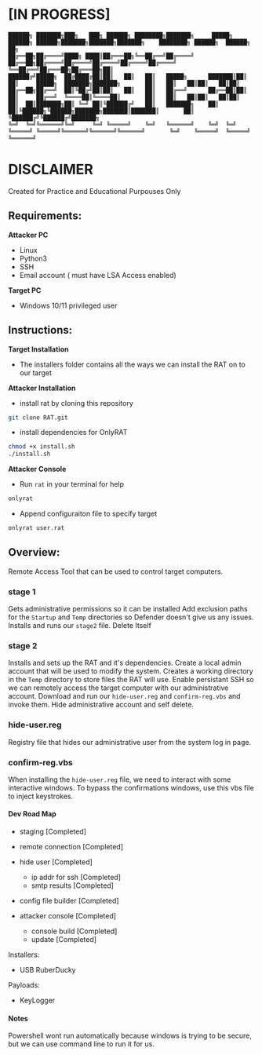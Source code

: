 # [IN PROGRESS]

```
██████╗ ███████╗███╗   ███╗ ██████╗ ████████╗███████╗     █████╗  ██████╗ ██████╗███████╗███████╗███████╗    ████████╗ ██████╗  ██████╗ ██╗     
██╔══██╗██╔════╝████╗ ████║██╔═══██╗╚══██╔══╝██╔════╝    ██╔══██╗██╔════╝██╔════╝██╔════╝██╔════╝██╔════╝    ╚══██╔══╝██╔═══██╗██╔═══██╗██║     
██████╔╝█████╗  ██╔████╔██║██║   ██║   ██║   █████╗      ███████║██║     ██║     █████╗  ███████╗███████╗       ██║   ██║   ██║██║   ██║██║     
██╔══██╗██╔══╝  ██║╚██╔╝██║██║   ██║   ██║   ██╔══╝      ██╔══██║██║     ██║     ██╔══╝  ╚════██║╚════██║       ██║   ██║   ██║██║   ██║██║     
██║  ██║███████╗██║ ╚═╝ ██║╚██████╔╝   ██║   ███████╗    ██║  ██║╚██████╗╚██████╗███████╗███████║███████║       ██║   ╚██████╔╝╚██████╔╝███████╗
╚═╝  ╚═╝╚══════╝╚═╝     ╚═╝ ╚═════╝    ╚═╝   ╚══════╝    ╚═╝  ╚═╝ ╚═════╝ ╚═════╝╚══════╝╚══════╝╚══════╝       ╚═╝    ╚═════╝  ╚═════╝ ╚══════╝
```

# DISCLAIMER
Created for Practice and Educational Purpouses Only  

## Requirements:
**Attacker PC**
- Linux
- Python3
- SSH
- Email account ( must have LSA Access enabled)

**Target PC**
- Windows 10/11 privileged user

## Instructions:
**Target Installation**
- The installers folder contains all the ways we can install the RAT on to our target

**Attacker Installation**
- install rat by cloning this repository
```bash
git clone RAT.git
```
- install dependencies for OnlyRAT
```bash
chmod +x install.sh
./install.sh
```

**Attacker Console**
- Run `rat` in your terminal for help
```bash
onlyrat
```
- Append configuraiton file to specify target
```bash
onlyrat user.rat
```

## Overview: 
Remote Access Tool that can be used to control target computers.

### stage 1
Gets administrative permissions so it can be installed
Add exclusion paths for the `Startup` and `Temp` directories so Defender doesn't give us any issues. 
Installs and runs our `stage2` file.
Delete Itself

### stage 2
Installs and sets up the RAT and it's dependencies.
Create a local admin account that will be used to modify the system. 
Creates a working directory in the `Temp` directory to store files the RAT will use.
Enable persistant SSH so we can remotely access the target computer with our administrative account. 
Download and run our `hide-user.reg` and `confirm-reg.vbs` and invoke them. 
Hide administrative account and self delete.

### hide-user.reg
Registry file that hides our administrative user from the system log in page.

### confirm-reg.vbs
When installing the `hide-user.reg` file, we need to interact with some interactive windows. 
To bypass the confirmations windows, use this vbs file to inject keystrokes.


#### Dev Road Map

- staging [Completed]
- remote connection [Completed]
- hide user [Completed]
    - ip addr for ssh [Completed]
    - smtp results [Completed]
- config file builder [Completed]

- attacker console [Completed]
    - console build [Completed]
    - update  [Completed]

Installers:
- USB RuberDucky

Payloads:
- KeyLogger


#### Notes
Powershell wont run automatically because windows is trying to be secure, but we can use command line to run it for us.


